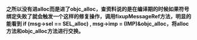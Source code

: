 #  

**之所以没有进alloc而是进了objc_alloc，查资料说的是在编译期的时候如果符号绑定失败了就会触发一个这样的修复操作，调用fixupMessageRef方法，明显的能看到 if (msg->sel == SEL_alloc) , msg->imp = (IMP)&objc_alloc，将alloc方法和objc_alloc方法进行交换。**

